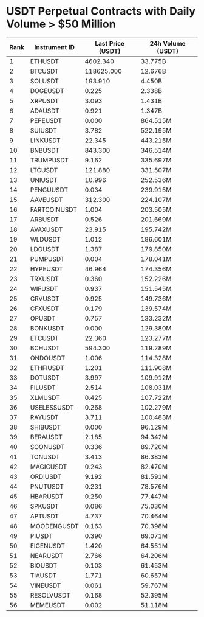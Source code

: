 # USDT Perpetual Contracts with Daily Volume > $50 Million

| Rank | Instrument ID | Last Price (USDT) | 24h Volume (USDT) |
|------|---------------|-------------------|-------------------|
| 1 | ETHUSDT | 4602.340 | 33.775B |
| 2 | BTCUSDT | 118625.000 | 12.676B |
| 3 | SOLUSDT | 193.910 | 4.450B |
| 4 | DOGEUSDT | 0.225 | 2.338B |
| 5 | XRPUSDT | 3.093 | 1.431B |
| 6 | ADAUSDT | 0.921 | 1.347B |
| 7 | PEPEUSDT | 0.000 | 864.515M |
| 8 | SUIUSDT | 3.782 | 522.195M |
| 9 | LINKUSDT | 22.345 | 443.215M |
| 10 | BNBUSDT | 843.300 | 346.514M |
| 11 | TRUMPUSDT | 9.162 | 335.697M |
| 12 | LTCUSDT | 121.880 | 331.507M |
| 13 | UNIUSDT | 10.996 | 252.536M |
| 14 | PENGUUSDT | 0.034 | 239.915M |
| 15 | AAVEUSDT | 312.300 | 224.107M |
| 16 | FARTCOINUSDT | 1.004 | 203.505M |
| 17 | ARBUSDT | 0.526 | 201.669M |
| 18 | AVAXUSDT | 23.915 | 195.742M |
| 19 | WLDUSDT | 1.012 | 186.601M |
| 20 | LDOUSDT | 1.387 | 179.850M |
| 21 | PUMPUSDT | 0.004 | 178.041M |
| 22 | HYPEUSDT | 46.964 | 174.356M |
| 23 | TRXUSDT | 0.360 | 152.226M |
| 24 | WIFUSDT | 0.937 | 151.545M |
| 25 | CRVUSDT | 0.925 | 149.736M |
| 26 | CFXUSDT | 0.179 | 139.574M |
| 27 | OPUSDT | 0.757 | 133.232M |
| 28 | BONKUSDT | 0.000 | 129.380M |
| 29 | ETCUSDT | 22.360 | 123.277M |
| 30 | BCHUSDT | 594.300 | 119.289M |
| 31 | ONDOUSDT | 1.006 | 114.328M |
| 32 | ETHFIUSDT | 1.201 | 111.908M |
| 33 | DOTUSDT | 3.997 | 109.912M |
| 34 | FILUSDT | 2.514 | 108.031M |
| 35 | XLMUSDT | 0.425 | 107.722M |
| 36 | USELESSUSDT | 0.268 | 102.279M |
| 37 | RAYUSDT | 3.711 | 100.483M |
| 38 | SHIBUSDT | 0.000 | 96.129M |
| 39 | BERAUSDT | 2.185 | 94.342M |
| 40 | SOONUSDT | 0.336 | 89.720M |
| 41 | TONUSDT | 3.413 | 86.383M |
| 42 | MAGICUSDT | 0.243 | 82.470M |
| 43 | ORDIUSDT | 9.192 | 81.591M |
| 44 | PNUTUSDT | 0.231 | 78.576M |
| 45 | HBARUSDT | 0.250 | 77.447M |
| 46 | SPKUSDT | 0.086 | 75.030M |
| 47 | APTUSDT | 4.737 | 70.464M |
| 48 | MOODENGUSDT | 0.163 | 70.398M |
| 49 | PIUSDT | 0.390 | 69.071M |
| 50 | EIGENUSDT | 1.420 | 64.551M |
| 51 | NEARUSDT | 2.766 | 64.206M |
| 52 | BIOUSDT | 0.103 | 61.453M |
| 53 | TIAUSDT | 1.771 | 60.657M |
| 54 | VINEUSDT | 0.061 | 59.767M |
| 55 | RESOLVUSDT | 0.168 | 52.395M |
| 56 | MEMEUSDT | 0.002 | 51.118M |
